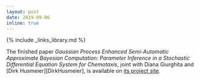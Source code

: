 ```yaml
---
layout: post
date: 2019-09-06
inline: true
---
```

{% include _links_library.md %}

The finished paper _Gaussian Process Enhanced Semi-Automatic Approximate Bayesian Computation: Parameter Inference in a Stochastic Differential Equation System for Chemotaxis_, joint with Diana Giurghita and [Dirk Husmeier][DirkHusmeier], is available on [its project site](/projects/8_project).